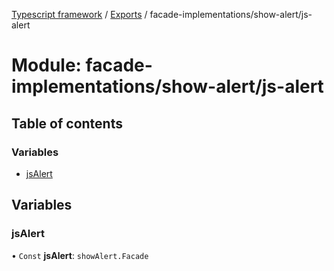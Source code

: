 [Typescript framework](../index.md) / [Exports](../modules.md) / facade-implementations/show-alert/js-alert

# Module: facade-implementations/show-alert/js-alert

## Table of contents

### Variables

- [jsAlert](facade_implementations_show_alert_js_alert.md#jsalert)

## Variables

### jsAlert

• `Const` **jsAlert**: `showAlert.Facade`
